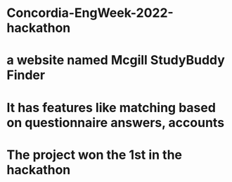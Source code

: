 # Concordia-EngWeek-2022-hackathon
# a website named Mcgill StudyBuddy Finder
# It has features like matching based on questionnaire answers, accounts
# The project won the 1st in the hackathon
